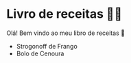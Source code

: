 # Livro de receitas :man_cook:

Olá! Bem vindo ao meu libro de receitas :wave:

- Strogonoff de Frango
- Bolo de Cenoura

